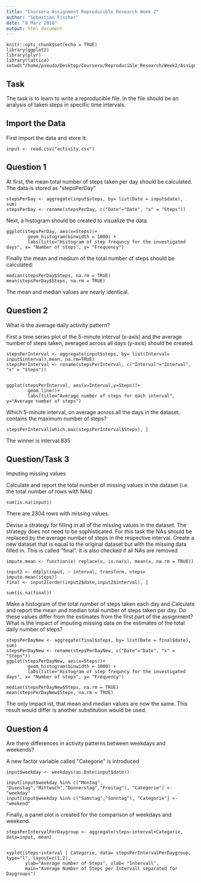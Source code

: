 ```yaml
---
title: "Coursera Assignment Reproducible Research Week 2"
author: "Sebastian Fischer"
date: "8 März 2018"
output: html_document
---
```


```{r setup, include=FALSE}
knitr::opts_chunk$set(echo = TRUE)
library(ggplot2)
library(plyr)
library(lattice) 
setwd("/home/pseudo/Desktop/Coursera/Reproducible_Research/Week2/Assignment")

```

## Task

The task is to learn to write a reproducible file. In the file should be an analysis of taken steps in specific time 
intervals.

## Import the Data

First import the data and store it:

```{r }
input <- read.csv("activity.csv")
```

## Question 1

At first, the mean total number of steps taken per day should be calculated. The data is stored as "stepsPerDay"


```{r }
stepsPerDay <- aggregate(input$steps, by= list(Date = input$date), sum)
stepsPerDay <- rename(stepsPerDay, c("Date"="Date", "x" = "Steps"))
```

Next, a histogram should be created to visualize the data.

```{r }
ggplot(stepsPerDay, aes(x=Steps))+
        geom_histogram(binwidth = 1000) +
        labs(title="Histogram of step frequncy for the investigated days", x= "Number of steps", y= "Frequency")
```

Finally the mean and medium of the total number of  steps should be calculated:

```{r }
median(stepsPerDay$Steps, na.rm = TRUE)
mean(stepsPerDay$Steps, na.rm = TRUE)
```

The mean and median values are nearly identical.

## Question 2

What is the average daily activity pattern?

First a time series plot of the 5-minute interval (x-axis) and the average number of steps taken, averaged across all 
days (y-axis) should be created.

```{r }
stepsPerInterval <- aggregate(input$steps, by= list(Interval= input$interval),mean, na.rm=TRUE)
stepsPerInterval <- rename(stepsPerInterval, c("Interval"="Interval", "x" = "Steps"))


ggplot(stepsPerInterval, aes(x=Interval,y=Steps))+
        geom_line()+
        labs(title="Average number of steps for each interval", y="Average number of steps")
```

Which 5-minute interval, on average across all the days in the dataset, contains the maximum number of steps?

```{r }
stepsPerInterval[which.max(stepsPerInterval$Steps), ]
```

The winner is interval 835

## Question/Task 3

Imputing missing values

Calculate and report the total number of missing values in the dataset (i.e. the total number of rows with NAs)

```{r }
sum(is.na(input))

```
 There are 2304 rows with missing values.
 
 Devise a strategy for filling in all of the missing values in the dataset. The strategy does not need to be sophisticated. 
 For this task the NAs should be replaced by the average number of steps in the respective interval. Create a new dataset
 that is equal to the original dataset but with the missing data filled in. This is called "final". It is also checked if
 all NAs are removed

```{r }
impute.mean <- function(x) replace(x, is.na(x), mean(x, na.rm = TRUE))

input2 <- ddply(input, ~ interval, transform, steps= impute.mean(steps))
final <- input2[order(input2$date,input2$interval), ]

sum(is.na(final))
```

Make a histogram of the total number of steps taken each day and Calculate and report the mean and median total number 
of steps taken per day. Do these values differ from the estimates from the first part of the assignment? What is the 
impact of imputing missing data on the estimates of the total daily number of steps?


```{r }
stepsPerDayNew <- aggregate(final$steps, by= list(Date = final$date), sum)
stepsPerDayNew <- rename(stepsPerDayNew, c("Date"="Date", "x" = "Steps"))
ggplot(stepsPerDayNew, aes(x=Steps))+
        geom_histogram(binwidth = 1000) +
        labs(title="Histogram of step frequncy for the investigated days", x= "Number of steps", y= "Frequency")

median(stepsPerDayNew$Steps, na.rm = TRUE)
mean(stepsPerDayNew$Steps, na.rm = TRUE)
```

The only impact ist, that mean and median values are now the same. This result would differ is another substitution
would be used.


## Question 4

Are there differences in activity patterns between weekdays and weekends?

A new factor variable called "Categorie" is introduced

```{r }
input$weekday <- weekdays(as.Date(input$date))

input[input$weekday %in% c("Montag", "Dienstag","Mittwoch","Donnerstag","Freitag"), "Categorie"] <- "weekday"
input[input$weekday %in% c("Samstag","Sonntag"), "Categorie"] <- "weekend"
```

Finally, a panel plot is created for the comparison of weekdays and weekend.

```{r }
stepsPerIntervalPerDaygroup <- aggregate(steps~interval+Categorie, data=input, mean)


xyplot(steps~interval | Categorie, data= stepsPerIntervalPerDaygroup, type="l", layout=c(1,2), 
       ylab="Average number of Steps", xlab= "Intervall", 
       main="Average Number of Steps per Intervall separated for Daygroups")

```

